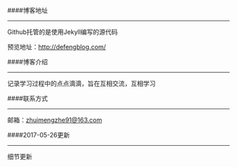 ####博客地址

---

Github托管的是使用Jekyll编写的源代码

预览地址：http://defengblog.com/

####博客介绍

---

记录学习过程中的点点滴滴，旨在互相交流，互相学习

####联系方式

---

邮箱：zhuimengzhe91@163.com

####2017-05-26更新

---

细节更新
